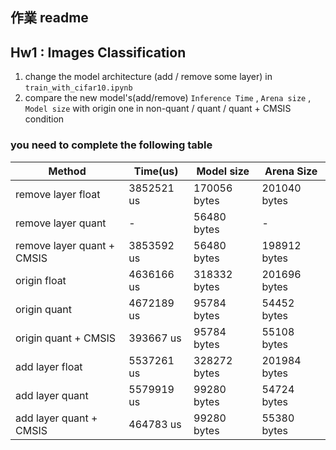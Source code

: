 ## 作業 readme

## Hw1 : Images Classification 
1. change the model architecture (add / remove some layer) in `train_with_cifar10.ipynb`
2. compare the new model's(add/remove) `Inference Time` , `Arena size` , `Model size` with origin one in non-quant / quant / quant + CMSIS condition

### you need to complete the following table
| Method | Time(us) | Model size | Arena Size |
|--------------------|----------|------------|------------|
| remove layer float | 3852521 us | 170056 bytes | 201040 bytes |
| remove layer quant | - | 56480 bytes | - |
| remove layer quant + CMSIS | 3853592 us | 56480 bytes | 198912 bytes |
| origin float | 4636166 us | 318332 bytes | 201696 bytes |
| origin quant | 4672189 us | 95784 bytes | 54452 bytes |
| origin quant + CMSIS | 393667 us | 95784 bytes | 55108 bytes |
| add layer float | 5537261 us | 328272 bytes | 201984 bytes |
| add layer quant | 5579919 us | 99280 bytes | 54724 bytes |
| add layer quant + CMSIS | 464783 us | 99280 bytes | 55380 bytes |



